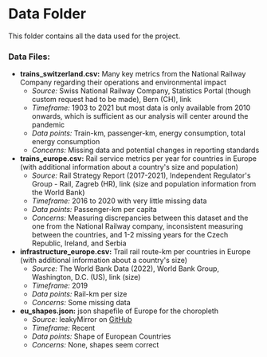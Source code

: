 # Data Folder

This folder contains all the data used for the project.

### Data Files:

- **trains_switzerland.csv:** Many key metrics from the National Railway Company regarding their operations and environmental impact
  - *Source:* Swiss National Railway Company, Statistics Portal (though custom request had to be made), Bern (CH), link
  - *Timeframe:* 1903 to 2021 but most data is only available from 2010 onwards, which is sufficient as our analysis will center around the pandemic
  - *Data points:* Train-km, passenger-km, energy consumption, total energy consumption
  - *Concerns:* Missing data and potential changes in reporting standards
- **trains_europe.csv:** Rail service metrics per year for countries in Europe (with additional information about a country's size and population)
  - *Source:* Rail Strategy Report (2017-2021), Independent Regulator's Group - Rail, Zagreb (HR), link (size and population information from the World Bank)
  - *Timeframe:* 2016 to 2020 with very little missing data
  - *Data points:* Passenger-km per capita
  - *Concerns:* Measuring discrepancies between this dataset and the one from the National Railway company, inconsistent measuring between the countries, and 1-2 missing years for the Czech Republic, Ireland, and Serbia
- **infrastructure_europe.csv:** Trail rail route-km per countries in Europe (with additional information about a country's size)
  - *Source:* The World Bank Data (2022), World Bank Group, Washington, D.C. (US), link (size)
  - *Timeframe:* 2019
  - *Data points:* Rail-km per size
  - *Concerns:* Some missing data
- **eu_shapes.json:** json shapefile of Europe for the choropleth
  - *Source:* leakyMirror on [GitHub](https://github.com/leakyMirror/map-of-europe/blob/master/TopoJSON/europe.topojson)
  - *Timeframe:* Recent
  - *Data points:* Shape of European Countries
  - *Concerns:* None, shapes seem correct
